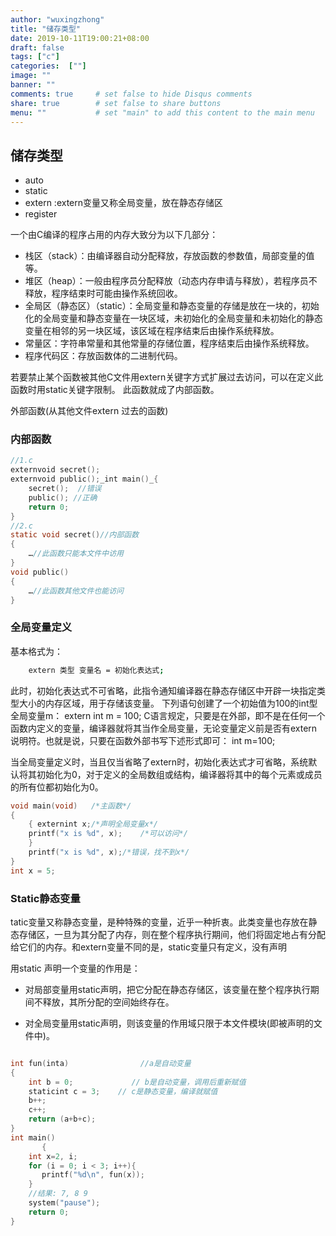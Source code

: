 ```yaml
---
author: "wuxingzhong"
title: "储存类型"
date: 2019-10-11T19:00:21+08:00
draft: false
tags: ["c"]
categories:  [""]
image: ""
banner: ""
comments: true     # set false to hide Disqus comments
share: true        # set false to share buttons
menu: ""           # set "main" to add this content to the main menu
---
```


## 储存类型

- auto
- static
- extern  :extern变量又称全局变量，放在静态存储区
- register

一个由C编译的程序占用的内存大致分为以下几部分：

- 栈区（stack）：由编译器自动分配释放，存放函数的参数值，局部变量的值等。
- 堆区（heap）：一般由程序员分配释放（动态内存申请与释放），若程序员不释放，程序结束时可能由操作系统回收。
- 全局区（静态区）（static）：全局变量和静态变量的存储是放在一块的，初始化的全局变量和静态变量在一块区域，未初始化的全局变量和未初始化的静态变量在相邻的另一块区域，该区域在程序结束后由操作系统释放。
- 常量区：字符串常量和其他常量的存储位置，程序结束后由操作系统释放。
- 程序代码区：存放函数体的二进制代码。

若要禁止某个函数被其他C文件用extern关键字方式扩展过去访问，可以在定义此函数时用static关键字限制。
此函数就成了内部函数。

外部函数(从其他文件extern 过去的函数)

### 内部函数

```c
//1.c
externvoid secret();
externvoid public();_int main()_{
    secret();  //错误
    public(); //正确
    return 0;
}
//2.c
static void secret()//内部函数
{
    …//此函数只能本文件中访用
}
void public()
{
    …//此函数其他文件也能访问
}
```

### 全局变量定义

基本格式为：

```bash
    extern 类型 变量名 = 初始化表达式;
```

此时，初始化表达式不可省略，此指令通知编译器在静态存储区中开辟一块指定类型大小的内存区域，用于存储该变量。
下列语句创建了一个初始值为100的int型全局变量m：
extern int m = 100;
C语言规定，只要是在外部，即不是在任何一个函数内定义的变量，编译器就将其当作全局变量，无论变量定义前是否有extern说明符。也就是说，只要在函数外部书写下述形式即可：
int m=100;

当全局变量定义时，当且仅当省略了extern时，初始化表达式才可省略，系统默认将其初始化为0，对于定义的全局数组或结构，编译器将其中的每个元素或成员的所有位都初始化为0。

```c
void main(void)   /*主函数*/
{
    { externint x;/*声明全局变量x*/
    printf("x is %d", x);    /*可以访问*/
    }
    printf("x is %d", x);/*错误，找不到x*/
}
int x = 5;
```

### Static静态变量

tatic变量又称静态变量，是种特殊的变量，近乎一种折衷。此类变量也存放在静态存储区，一旦为其分配了内存，则在整个程序执行期间，他们将固定地占有分配给它们的内存。和extern变量不同的是，static变量只有定义，没有声明

用static 声明一个变量的作用是：

- 对局部变量用static声明，把它分配在静态存储区，该变量在整个程序执行期间不释放，其所分配的空间始终存在。

- 对全局变量用static声明，则该变量的作用域只限于本文件模块(即被声明的文件中)。

```c

int fun(inta)                //a是自动变量
{
    int b = 0;             // b是自动变量，调用后重新赋值
    staticint c = 3;    // c是静态变量，编译就赋值
    b++;
    c++;
    return (a+b+c);
}
int main()
       {
    int x=2, i;
    for (i = 0; i < 3; i++){
       printf("%d\n", fun(x));
    }
    //结果: 7, 8 9
    system("pause");
    return 0;
}
```
